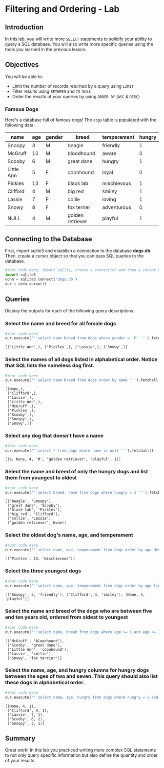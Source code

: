 
# Filtering and Ordering - Lab


## Introduction
In this lab, you will write more `SELECT` statements to solidify your ability to query a SQL database. You will also write more specific queries using the tools you learned in the previous lesson.

## Objectives
You will be able to:
* Limit the number of records returned by a query using `LIMIT`
* Filter results using `BETWEEN` and `IS NULL`
* Order the results of your queries by using `ORDER BY` (`ASC` & `DESC`)

### Famous Dogs

Here's a database full of famous dogs!  The `dogs` table is populated with the following data:

|name      |age    |gender |breed           |temperament|hungry |
|----------|-------|-------|----------------|-----------|-------|
|Snoopy    |3      |M      |beagle          |friendly   |1      |
|McGruff   |10     |M      |bloodhound      |aware      |0      |
|Scooby    |6      |M      |great dane      |hungry     |1      |
|Little Ann|5      |F      |coonhound       |loyal      |0      |
|Pickles   |13     |F      |black lab       |mischievous|1      |
|Clifford  |4      |M      |big red         |smiley     |1      |
|Lassie    |7      |F      |collie          |loving     |1      |
|Snowy     |8      |F      |fox terrier     |adventurous|0      |
|NULL      |4      |M      |golden retriever|playful    |1      |

## Connecting to the Database

First, import sqlite3 and establish a connection to the database **dogs.db**. Then, create a cursor object so that you can pass SQL queries to the database.


```python
#Your code here; import sqlite, create a connection and then a cursor object.
import sqlite3 
conn = sqlite3.connect('dogs.db')
cur = conn.cursor()
```

 

## Queries

Display the outputs for each of the following query descriptions.

### Select the name and breed for all female dogs


```python
#Your code here
cur.execute('''select name breed from dogs where gender = 'F' ''').fetchall()
```




    [('Little Ann',), ('Pickles',), ('Lassie',), ('Snowy',)]



### Select the names of all dogs listed in alphabetical order.  Notice that SQL lists the nameless dog first.


```python
#Your code here
cur.execute('''select name breed from dogs order by name ''').fetchall()
```




    [(None,),
     ('Clifford',),
     ('Lassie',),
     ('Little Ann',),
     ('McGruff',),
     ('Pickles',),
     ('Scooby',),
     ('Snoopy',),
     ('Snowy',)]



### Select any dog that doesn't have a name


```python
#Your code here
cur.execute('''select * from dogs where name is null ''').fetchall()
```




    [(9, None, 4, 'M', 'golden retriever', 'playful', 1)]



### Select the name and breed of only the hungry dogs and list them from youngest to oldest


```python
#Your code here
cur.execute('''select breed, name from dogs where hungry = 1 ''').fetchall()
```




    [('beagle', 'Snoopy'),
     ('great dane', 'Scooby'),
     ('black lab', 'Pickles'),
     ('big red', 'Clifford'),
     ('collie', 'Lassie'),
     ('golden retriever', None)]



### Select the oldest dog's name, age, and temperament


```python
#Your code here
cur.execute('''select name, age, temperament from dogs order by age desc limit 1''').fetchall()
```




    [('Pickles', 13, 'mischievous')]



### Select the three youngest dogs


```python
#Your code here
cur.execute('''select name, age, temperament from dogs order by age limit 3''').fetchall()
```




    [('Snoopy', 3, 'friendly'), ('Clifford', 4, 'smiley'), (None, 4, 'playful')]



### Select the name and breed of the dogs who are between five and ten years old, ordered from oldest to youngest


```python
#Your code here
cur.execute('''select name, breed from dogs where age >= 5 and age <= 10''').fetchall()
```




    [('McGruff', 'bloodhound'),
     ('Scooby', 'great dane'),
     ('Little Ann', 'coonhound'),
     ('Lassie', 'collie'),
     ('Snowy', 'fox terrier')]



### Select the name, age, and hungry columns for hungry dogs between the ages of two and seven.  This query should also list these dogs in alphabetical order.


```python
#Your code here
cur.execute('''select name, age, hungry from dogs where hungry = 1 and age >= 2 and age <= 7 order by name''').fetchall()
```




    [(None, 4, 1),
     ('Clifford', 4, 1),
     ('Lassie', 7, 1),
     ('Scooby', 6, 1),
     ('Snoopy', 3, 1)]



## Summary

Great work! In this lab you practiced writing more complex SQL statements to not only query specific information but also define the quantity and order of your results. 
